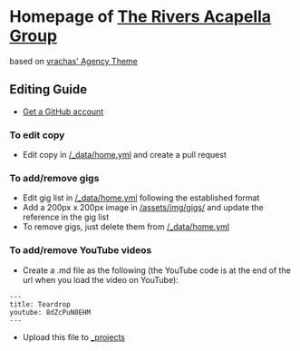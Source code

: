 # Homepage of [The Rivers Acapella Group](https://www.theriversacapella.com)
based on [vrachas' Agency Theme](https://github.com/SotiriosVrachas/jekyll-theme-startbootstrap-agency)

## Editing Guide

- [Get a GitHub account](https://github.com/join)

### To edit copy

- Edit copy in [/_data/home.yml](https://github.com/millipz/RiversWebsite/blob/master/_data/home.yml) and create a pull request

### To add/remove gigs

- Edit gig list in [/_data/home.yml](https://github.com/millipz/RiversWebsite/blob/master/_data/home.yml) following the established format
- Add a 200px x 200px image in [/assets/img/gigs/](https://github.com/millipz/RiversWebsite/tree/master/assets/img/gigs) and update the reference in the gig list
- To remove gigs, just delete them from [/_data/home.yml](https://github.com/millipz/RiversWebsite/blob/master/_data/home.yml)

### To add/remove YouTube videos

- Create a .md file as the following (the YouTube code is at the end of the url when you load the video on YouTube):

```
---
title: Teardrop
youtube: 8dZcPuN0EHM
---
```

- Upload this file to [_projects](https://github.com/millipz/RiversWebsite/tree/master/_projects)
